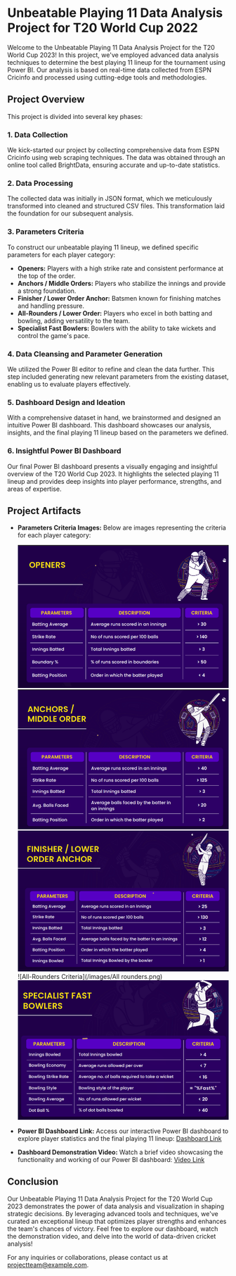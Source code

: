 # Unbeatable Playing 11 Data Analysis Project for T20 World Cup 2022

Welcome to the Unbeatable Playing 11 Data Analysis Project for the T20 World Cup 2023! In this project, we've employed advanced data analysis techniques to determine the best playing 11 lineup for the tournament using Power BI. Our analysis is based on real-time data collected from ESPN Cricinfo and processed using cutting-edge tools and methodologies.

## Project Overview

This project is divided into several key phases:

### 1. Data Collection

We kick-started our project by collecting comprehensive data from ESPN Cricinfo using web scraping techniques. The data was obtained through an online tool called BrightData, ensuring accurate and up-to-date statistics.

### 2. Data Processing

The collected data was initially in JSON format, which we meticulously transformed into cleaned and structured CSV files. This transformation laid the foundation for our subsequent analysis.

### 3. Parameters Criteria

To construct our unbeatable playing 11 lineup, we defined specific parameters for each player category:
- **Openers:** Players with a high strike rate and consistent performance at the top of the order.
- **Anchors / Middle Orders:** Players who stabilize the innings and provide a strong foundation.
- **Finisher / Lower Order Anchor:** Batsmen known for finishing matches and handling pressure.
- **All-Rounders / Lower Order:** Players who excel in both batting and bowling, adding versatility to the team.
- **Specialist Fast Bowlers:** Bowlers with the ability to take wickets and control the game's pace.

### 4. Data Cleansing and Parameter Generation

We utilized the Power BI editor to refine and clean the data further. This step included generating new relevant parameters from the existing dataset, enabling us to evaluate players effectively.

### 5. Dashboard Design and Ideation

With a comprehensive dataset in hand, we brainstormed and designed an intuitive Power BI dashboard. This dashboard showcases our analysis, insights, and the final playing 11 lineup based on the parameters we defined.

### 6. Insightful Power BI Dashboard

Our final Power BI dashboard presents a visually engaging and insightful overview of the T20 World Cup 2023. It highlights the selected playing 11 lineup and provides deep insights into player performance, strengths, and areas of expertise.

## Project Artifacts

- **Parameters Criteria Images:** Below are images representing the criteria for each player category:

  ![Openers Criteria](/images/openers.png)
  ![Anchors Criteria](/images/Anchors.png)
  ![Finisher Criteria](/images/finisher.png)
  ![All-Rounders Criteria](/images/All rounders.png)
  ![Fast Bowlers Criteria](/images/Bowlers.png)

- **Power BI Dashboard Link:** Access our interactive Power BI dashboard to explore player statistics and the final playing 11 lineup: [Dashboard Link](https://your-dashboard-link-here.com)

- **Dashboard Demonstration Video:** Watch a brief video showcasing the functionality and working of our Power BI dashboard: [Video Link](https://your-video-link-here.com)

## Conclusion

Our Unbeatable Playing 11 Data Analysis Project for the T20 World Cup 2023 demonstrates the power of data analysis and visualization in shaping strategic decisions. By leveraging advanced tools and techniques, we've curated an exceptional lineup that optimizes player strengths and enhances the team's chances of victory. Feel free to explore our dashboard, watch the demonstration video, and delve into the world of data-driven cricket analysis!

For any inquiries or collaborations, please contact us at projectteam@example.com.
